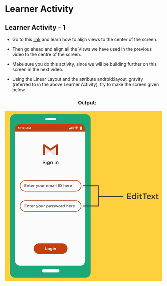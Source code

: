 # Learner Activity

## Learner Activity - 1
- Go to this [link](https://developer.android.com/reference/android/widget/LinearLayout.LayoutParams.html#attr_android:layout_gravity) and learn how to align views to the center of the screen. 
- Then go ahead and align all the Views we have used in the previous video to the centre of the screen. 
- Make sure you do this activity, since we will be building further on this screen in the next video.
- Using the Linear Layout and the attribute android:layout_gravity (referred to in the above Learner Activity), try to make the screen given below.

   <h3 align = "center"> Output: </h3>


<p align="center">
<img src="https://github.com/Amit-Ashok-Swain/Android-Kick-Off/blob/main/images/Adding-Button-and-EditText-Tags-in-UI/01.png" alt="Image Description" />
</p>

   
